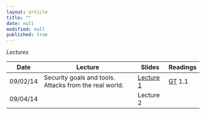 ```yaml
---
layout: article
title: ""
date: null
modified: null
published: true
---
```


*Lectures*

 Date | Lecture                                                        | Slides     | Readings                            |
------|----------------------------------------------------------------|------------|-------------------------------------|
 09/02/14  | Security goals and tools. Attacks from the real world.    | [Lecture 1](http://enee459c.github.io/lectures/week1/09_02_14.pdf)  |     [GT](http://www.securitybook.net/) 1.1                                |
 09/04/14  |    | Lecture 2  |                                     |